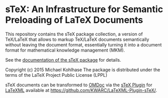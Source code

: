 sTeX: An Infrastructure for Semantic Preloading of LaTeX Documents
====

This repository contains the sTeX package collection, a version of TeX/LaTeX that allows
to markup TeX/LaTeX documents semantically without leaving the document format,
essentially turning it into a document format for mathematical knowledge management (MKM).

See the
[documentation of the sTeX package](https://github.com/KWARC/sTeX/blob/master/sty/core/stex/stex.pdf)
for details.

Copyright (c) 2015 Michael Kohlhase
The package is distributed under the terms of the LaTeX Project Public License (LPPL)

sTeX documents can be transformed to [OMDoc](http://omdoc.org) via the
[sTeX Plugin](https://github.com/KWARC/LaTeXML-Plugin-sTeX/) for
[LaTeXML](https://github.com/brucemiller/LaTeXML) available at
https://github.com/KWARC/LaTeXML-Plugin-sTeX/.
